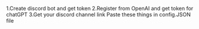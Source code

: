 1.Create discord bot and get token
2.Register from OpenAI and get token for chatGPT
3.Get your discord channel link
Paste these things in config.JSON file
